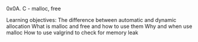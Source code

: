 0x0A. C - malloc, free

Learning objectives:
The difference between automatic and dynamic allocation
What is malloc and free and how to use them
Why and when use malloc
How to use valgrind to check for memory leak
